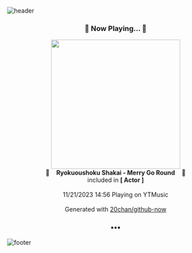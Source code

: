 ![header](https://capsule-render.vercel.app/api?type=wave&height=170&section=header&fontColor=090707&fontAlignX=45&fontAlignY=65&fontSize=100)

<h3 align="center">🎵 Now Playing... 🎵</h3>
<p align="center">
  <a href="https://music.youtube.com/watch?v=t-6vQLdz6C8">
    <img width="300" src="https://lh3.googleusercontent.com/DPVLR8YVQyE8RQG5xdF4bFUKF83l2i2ZRLWSv--xUdqArXYpROQKJiUbA9JG1ynscN6IwsuDJSGfgXhAiA">
  </a>
  <br>
  🎵&nbsp&nbsp&nbsp <b>Ryokuoushoku Shakai - Merry Go Round</b> &nbsp&nbsp&nbsp🎵
  <br>
  included in <b>[ Actor ]</b>
  
  <br />
  <br />
  11/21/2023 14:56 Playing on YTMusic
  <br />
  <br />
  Generated with <a href="https://github.com/20chan/github-now">20chan/github-now</a>
</p>

<h3 align="center">•••</h3>

![footer](https://capsule-render.vercel.app/api?type=wave&height=150&section=footer)

